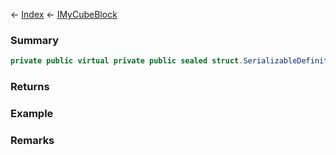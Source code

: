 ← [Index](Api-Index) ← [IMyCubeBlock](VRage.Game.ModAPI.Ingame.IMyCubeBlock)

### Summary

```csharp
private public virtual private public sealed struct.SerializableDefinitionId BlockDefinition { ; }
```

### Returns

### Example

### Remarks

